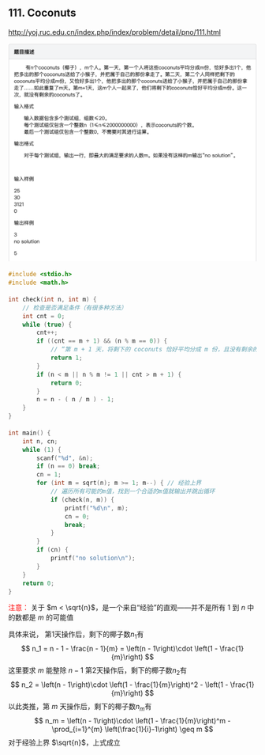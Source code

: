 ## 111. Coconuts

http://yoj.ruc.edu.cn/index.php/index/problem/detail/pno/111.html

![111](media/111.png)

```c
#include <stdio.h>
#include <math.h>

int check(int n, int m) {
    // 检查是否满足条件（有很多种方法）
    int cnt = 0;
    while (true) {
        cnt++;
        if ((cnt == m + 1) && (n % m == 0)) {
            // “第 m + 1 天，将剩下的 coconuts 恰好平均分成 m 份，且没有剩余的 coconuts 了”
            return 1;
        }
        if (n < m || n % m != 1 || cnt > m + 1) {
            return 0;
        }
        n = n - ( n / m ) - 1;
    }
}

int main() {
    int n, cn;
    while (1) {
        scanf("%d", &n);
        if (n == 0) break;
        cn = 1;
        for (int m = sqrt(n); m >= 1; m--) { // 经验上界
            // 遍历所有可能的m值，找到一个合适的m值就输出并跳出循环
            if (check(n, m)) {
                printf("%d\n", m);
                cn = 0;
                break;
            }
        }
        if (cn) {
            printf("no solution\n");
        }
    }
    return 0;
}
```

<span style="color: red">注意：</span> 关于 $m < \sqrt{n}$，是一个来自“经验”的直观——并不是所有 $1$ 到 $n$ 中的数都是 $m$ 的可能值

具体来说，
第$1$天操作后，剩下的椰子数$n_1$有
$$
n_1 = n - 1 - \frac{n - 1}{m} = \left(n - 1\right)\cdot \left(1 - \frac{1}{m}\right)
$$
这里要求 $m$ 能整除 $n - 1$
第$2$天操作后，剩下的椰子数$n_2$有
$$
n_2 = \left(n - 1\right)\cdot \left(1 - \frac{1}{m}\right)^2 - \left(1 - \frac{1}{m}\right)
$$
以此类推，第 $m$ 天操作后，剩下的椰子数$n_m$有
$$
n_m = \left(n - 1\right)\cdot \left(1 - \frac{1}{m}\right)^m - \prod_{i=1}^{m} \left(\frac{1}{i}-1\right) \geq m
$$
对于经验上界 $\sqrt{n}$，上式成立
